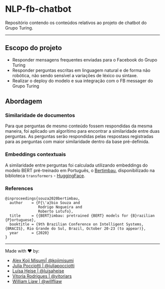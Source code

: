 # NLP-fb-chatbot
Repositório contendo os conteúdos relativos ao projeto de chatbot do Grupo Turing.

----
## Escopo do projeto
- Responder mensagens frequentes enviadas para o Facebook do Grupo Turing
 - Responder perguntas escritas em linguagem natural e de forma não robótica, não sendo sensível a variações de léxico ou sintaxe.
 - Realizar o deploy do modelo e sua integração com o FB messager do Grupo Turing

## Abordagem
### Similaridade de documentos
Para que perguntas de mesmo conteúdo fossem respondidas da mesma maneira, foi aplicado um algorítimo para encontrar a similaridade entre duas perguntas. As perguntas serão respondidas pelas respostass registradas para as perguntas com maior similaridade dentro da base pré-definida.

### Embeddings contextuais
A similaridade entre perguntas foi calculada utilizando embeddings do modelo BERT pré-treinado em Português, o [Bertimbau](https://github.com/neuralmind-ai/portuguese-bert), disponibilizado na biblioteca `transformers` - [HuggingFace](https://huggingface.co/neuralmind/bert-base-portuguese-cased).

### References
```
@inproceedings{souza2020bertimbau,
  author    = {F{\'a}bio Souza and
               Rodrigo Nogueira and
               Roberto Lotufo},
  title     = {{BERT}imbau: pretrained {BERT} models for {B}razilian {P}ortuguese},
  booktitle = {9th Brazilian Conference on Intelligent Systems, {BRACIS}, Rio Grande do Sul, Brazil, October 20-23 (to appear)},
  year      = {2020}
}
```
----
Made with :heart: by: <br>
- [Alex Koji Misumi| @kojimisumi](https://github.com/kojimisumi)
- [Julia Pocciotti | @juliapocciotti](https://github.com/juliapocciotti)
- [Luísa Heise | @luisaheise](https://github.com/luisaheise)
- [Vitoria Rodrigues | @vitoriars](https://github.com/vitoriars)
- [William Liaw | @willfliaw](https://github.com/willfliaw)
